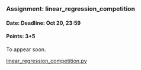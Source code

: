 ### Assignment: linear_regression_competition
#### Date: Deadline: Oct 20, 23:59
#### Points: 3+5

To appear soon.

[linear_regression_competition.py](https://github.com/ufal/npfl129/tree/master/labs/01/linear_regression_competition.py)

